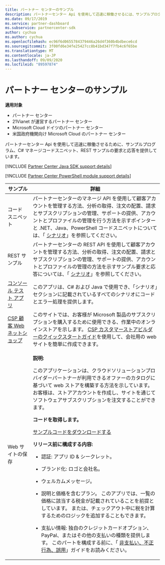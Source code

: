 ```yaml
---
title: パートナー センターのサンプル
description: パートナーセンター Api を使用して迅速に稼働させるには、サンプルプログラム、C \ マネージコードスニペット、REST サンプルの要求と応答を提供します。
ms.date: 09/17/2019
ms.service: partner-dashboard
ms.subservice: partnercenter-sdk
author: cychua
ms.author: cychua
ms.openlocfilehash: ec96f6d0655784379446a26d4f360b4bdbece6cd
ms.sourcegitcommit: 3f00fd6e34fe25427cc8b41bd347f7fb4c6f65be
ms.translationtype: MT
ms.contentlocale: ja-JP
ms.lasthandoff: 09/09/2020
ms.locfileid: "89597874"
---
```

# <a name="partner-center-samples"></a>パートナー センターのサンプル

**適用対象**

- パートナー センター
- 21Vianet が運営するパートナー センター
- Microsoft Cloud ドイツのパートナー センター
- 米国政府機関向け Microsoft Cloud のパートナー センター

パートナーセンター Api を使用して迅速に稼働させるために、サンプルプログラム、C# マネージコードスニペット、REST サンプルの要求と応答を提供しています。

[!INCLUDE [Partner Center Java SDK support details](../includes/java-sdk-support.md)]

[!INCLUDE [Partner Center PowerShell module support details](../includes/powershell-module-support.md)]

<table>
  <thead>
    <th>サンプル</th>
    <th>詳細</th>
  </thead>
  <tbody>
    <tr>
      <td>コード スニペット</td>
      <td>パートナーセンターのマネージ API を使用して顧客アカウントを管理する方法、分析の取得、注文の配置、請求とサブスクリプションの管理、サポートの提供、アカウントとプロファイルの管理を行う方法を示すポインターと .NET、Java、PowerShell コードスニペットについては、「 <a href="scenarios.md">シナリオ</a>」を参照してください。</td>
    </tr>
    <tr>
      <td>REST サンプル</td>
      <td>パートナーセンターの REST API を使用して顧客アカウントを管理する方法、分析の取得、注文の配置、請求とサブスクリプションの管理、サポートの提供、アカウントとプロファイルの管理の方法を示すサンプル要求と応答については、「 <a href="scenarios.md">シナリオ</a>」を参照してください。</td>
    </tr>
    <tr>
      <td><a href="console-test-app.md">コンソール テスト アプリ</a></td>
      <td>このアプリは、C# および Java で使用でき、「シナリオ」セクションに記載されているすべてのシナリオにコードとエラー処理を提供します。</td>
    </tr>
    <tr>
      <td><a href="csp-customer-web-storefront.md">CSP 顧客 Web ネットショップ</a></td>
      <td>このサイトでは、お客様が Microsoft 製品のサブスクリプションを購入するために使用できる、作業中のオンラインストアを示します。 <a href="csp-customer-storefront-builder-quick-start-guide-.md">CSP カスタマーストアビルダーのクイックスタートガイド</a>を使用して、会社用の web サイトを簡単に作成できます。</td>
    </tr>
    <tr>
      <td>Web サイトの保存</td>
      <td><p><strong>説明:</strong></p>
          <p>このアプリケーションは、クラウドソリューションプロバイダーパートナーが利用できるオファーのカタログに基づいて web ストアを構築する方法を示しています。 お客様は、ストアアカウントを作成し、サイトを通じてソフトウェアサブスクリプションを注文することができます。</p>
        <p><strong>コードを取得します。</strong></p>
        <p><a href="https://go.microsoft.com/fwlink/p/?LinkId=746683">サンプルコードをダウンロードする</a></p>
        <p><strong>リリース前に構成する内容:</strong></p>
        <ul>
          <li><p>認証: アプリ ID & シークレット。</p></li>
          <li><p>ブランド化: ロゴと会社名。</p></li>
          <li><p>ウェルカムメッセージ。</p></li>
          <li><p>説明と価格を含むプラン。 このアプリでは、一覧の価格に該当する税金が記載されていることを前提としています。 または、チェックアウト中に税を計算するためのロジックを追加することもできます。</p></li>
          <li><p>支払い情報: 独自のクレジットカードオプション、PayPal、またはその他の支払いの種類を提供します。 このパートを構成する前に、「 <a href="https://docs.microsoft.com/partner-center/non-payment-fraud-misuse">非支払い、不正行為、誤用</a>」ガイドをお読みください。</p></li>
        </ul>
      </td>
    </tr>
  </tbody>
</table>
